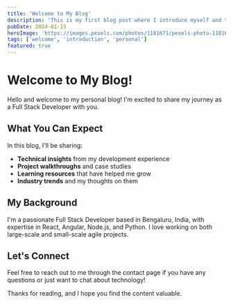 ```yaml
---
title: 'Welcome to My Blog'
description: 'This is my first blog post where I introduce myself and talk about what you can expect from this blog.'
pubDate: 2024-01-15
heroImage: 'https://images.pexels.com/photos/1181671/pexels-photo-1181671.jpeg?auto=compress&cs=tinysrgb&w=1260&h=750&dpr=1'
tags: ['welcome', 'introduction', 'personal']
featured: true
---
```


# Welcome to My Blog!

Hello and welcome to my personal blog! I'm excited to share my journey as a Full Stack Developer with you.

## What You Can Expect

In this blog, I'll be sharing:

- **Technical insights** from my development experience
- **Project walkthroughs** and case studies
- **Learning resources** that have helped me grow
- **Industry trends** and my thoughts on them

## My Background

I'm a passionate Full Stack Developer based in Bengaluru, India, with expertise in React, Angular, Node.js, and Python. I love working on both large-scale and small-scale agile projects.

## Let's Connect

Feel free to reach out to me through the contact page if you have any questions or just want to chat about technology!

Thanks for reading, and I hope you find the content valuable.